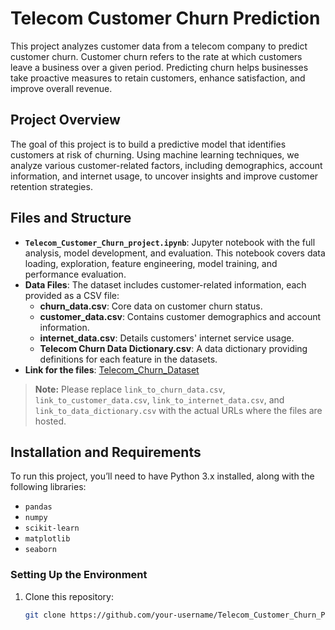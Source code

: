 # Telecom Customer Churn Prediction

This project analyzes customer data from a telecom company to predict customer churn. Customer churn refers to the rate at which customers leave a business over a given period. Predicting churn helps businesses take proactive measures to retain customers, enhance satisfaction, and improve overall revenue.

## Project Overview
The goal of this project is to build a predictive model that identifies customers at risk of churning. Using machine learning techniques, we analyze various customer-related factors, including demographics, account information, and internet usage, to uncover insights and improve customer retention strategies.

## Files and Structure

- **`Telecom_Customer_Churn_project.ipynb`**: Jupyter notebook with the full analysis, model development, and evaluation. This notebook covers data loading, exploration, feature engineering, model training, and performance evaluation.
- **Data Files**: The dataset includes customer-related information, each provided as a CSV file:
  - **churn_data.csv**: Core data on customer churn status.
  - **customer_data.csv**: Contains customer demographics and account information.
  - **internet_data.csv**: Details customers' internet service usage.
  - **Telecom Churn Data Dictionary.csv**: A data dictionary providing definitions for each feature in the datasets.
- **Link for the files**: [Telecom_Churn_Dataset](https://drive.google.com/drive/folders/1FmDiCX_E1pyRsG7bf5I_pvCIooYPf-FE?usp=sharing)
> **Note:** Please replace `link_to_churn_data.csv`, `link_to_customer_data.csv`, `link_to_internet_data.csv`, and `link_to_data_dictionary.csv` with the actual URLs where the files are hosted.

## Installation and Requirements

To run this project, you’ll need to have Python 3.x installed, along with the following libraries:

- `pandas`
- `numpy`
- `scikit-learn`
- `matplotlib`
- `seaborn`

### Setting Up the Environment
1. Clone this repository:
   ```bash
   git clone https://github.com/your-username/Telecom_Customer_Churn_Project.git

